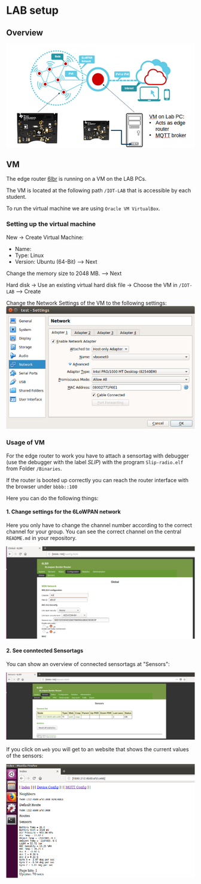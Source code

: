 # LAB setup 

## Overview

![Overview](img/Overview.png)


## VM

The edge router [6lbr](https://github.com/cetic/6lbr/wiki) is running on a VM on the LAB PCs.

The VM is located at the following path `/IOT-LAB`  that is accessible by each student.

To run the virtual machine we are using `Oracle VM VirtualBox`.

### Setting up the virtual machine

New -> Create Virtual Machine:
- Name: <choose a name>
- Type: Linux
- Version: Ubuntu (64-Bit)
--> Next

Change the memory size to 2048 MB.  --> Next

Hard disk -> Use an existing virtual hard disk file -> Choose the VM in `/IOT-LAB`
--> Create

Change the Network Settings of the VM to the following settings:
![VM_NetworkSettings](img/VM_Network_config.png)

### Usage of VM

For the edge router to work you have to attach a sensortag with debugger (use the debugger with the label _SLIP_) with the program `Slip-radio.elf` from Folder `/Binaries`.

If the router is booted up correctly you can reach the router interface with the browser under `bbbb::100`

Here you can do the following things:

#### 1. Change settings for the 6LoWPAN network

Here you only have to change the channel number according to the correct channel for your group. You can see the correct channel on the central `README.md` in your repository.

![Channel](img/Router_Channel.png)

#### 2. See conntected Sensortags

You can show an overview of connected sensortags at "Sensors":

![Router_Sensor](img/RouterSensor.png)

If you click on `web` you will get to an website that shows the current values of the sensors:

![Sensorvalues](img/RSensorDetail.png)






